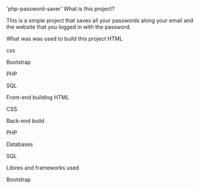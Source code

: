 'php-password-saver'
What is this project?

This is a simple project that saves all your passwords along your email and the website that you logged in with the password.

What was was used to build this project
HTML

css

Bootstrap

PHP

SQL

Front-end building
HTML 

CSS

Back-end build 

PHP

Databases

SQL

Libires and frameworks used

Bootstrap
